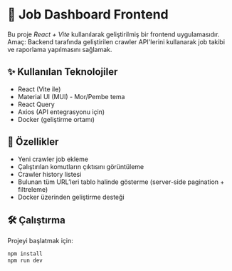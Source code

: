 # 🚀 Job Dashboard Frontend

Bu proje *React + Vite* kullanılarak geliştirilmiş bir frontend uygulamasıdır.  
Amaç: Backend tarafında geliştirilen crawler API'lerini kullanarak job takibi ve raporlama yapılmasını sağlamak.

## ✨ Kullanılan Teknolojiler
- React (Vite ile)
- Material UI (MUI) - Mor/Pembe tema
- React Query
- Axios (API entegrasyonu için)
- Docker (geliştirme ortamı)

## 📌 Özellikler
- Yeni crawler job ekleme
- Çalıştırılan komutların çıktısını görüntüleme
- Crawler history listesi
- Bulunan tüm URL’leri tablo halinde gösterme (server-side pagination + filtreleme)
- Docker üzerinden geliştirme desteği

## 🛠️ Çalıştırma
Projeyi başlatmak için:

```bash
npm install
npm run dev
